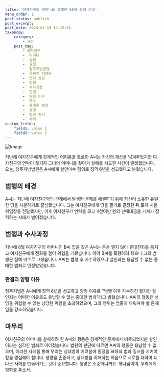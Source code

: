 ```yaml
---
title: '여자친구의 어머니를 살해한 50대 실형 선고'
menu_order: 1
post_status: publish
post_excerpt: 
post_date: 2024-02-19 14:19:52
taxonomy:
    category:
        - 사회
    post_tag:
        - 여자친구
        -  어머니
        -  살해
        -  실형
        -  청주지방법원
        -  경제적 어려움
        -  연락 끊김
        -  범행
        -  수사과정
        -  판결
        -  양형 이유
        -  자수
        -  중대한 범죄
        -  생명
        -  법과 질서
        -  사회
custom_fields:
    field1: value 1
    field2: value 2
---
```


![Image](https://imgnews.pstatic.net/image/057/2024/02/13/0001798968_001_20240213135501133.jpg?type=w647)

지난해 여자친구에게 경제적인 어려움을 토로한 A씨는 자신의 재산을 넘겨주었지만 여자친구의 연락이 끊기자 그녀의 어머니를 찾아가 살해를 시도한 사건이 발생했습니다. 오늘, 청주지방법원은 A씨에게 살인미수 혐의로 징역 6년을 선고했다고 밝혔습니다.
## 범행의 배경
A씨는 지난해 여자친구와의 관계에서 발생한 문제를 해결하기 위해 자신이 소유한 유일한 땅을 처분하기로 결심했습니다. 그는 여자친구에게 땅을 팔기로 결정한 뒤 토지 처분 위임장을 전달했지만, 이후 여자친구가 연락을 끊고 4천여만 원의 판매대금을 가져가 잠적하는 사태가 벌어졌습니다.
## 범행과 수사과정
지난해 8월 여자친구의 어머니인 B씨 집을 찾은 A씨는 문을 열지 않아 휴대전화를 훔치고 여자친구에게 전화를 걸어 위협을 가했습니다. 이어 B씨를 폭행하려 했으나 그의 범행은 살해 미수로 그쳤습니다. A씨는 범행 후 자수하였으나 살인죄는 용납할 수 없는 중대한 범죄로 인정받았습니다.
### 판결과 양형 이유
청주지법은 A씨에게 징역 6년을 선고하고 양형 이유로 "범행 이후 자수하긴 했지만 살인죄는 어떠한 이유로도 용납할 수 없는 중대한 범죄"라고 밝혔습니다. A씨의 행동은 생명을 위협할 수 있는 상당한 위험을 초래하였으며, 그의 행위는 엄중히 다뤄져야 할 문제임을 강조하였습니다.
## 마무리
여자친구의 어머니를 살해하려 한 A씨의 행동은 경제적인 문제에서 비롯되었지만 살인이라는 심각한 범죄로 이어졌습니다. 법원의 판단에 따르면 A씨의 행동은 용납할 수 없으며, 이러한 사례를 통해 우리는 상대방의 어려움에 동정을 표하되 법과 질서를 지켜야 함을 명심해야 합니다. 생명을 존중하고, 상대방을 이해하는 마음으로 서로를 대하며 더 나은 사회를 만들어가는 것이 중요합니다. 생명은 소중하니까요.
하나님이여, 우리에게 평화를 주소서.
